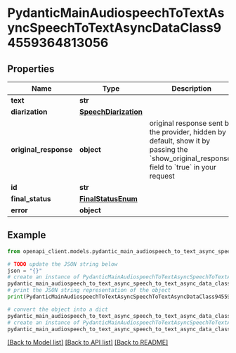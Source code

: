 # PydanticMainAudiospeechToTextAsyncSpeechToTextAsyncDataClass94559364813056


## Properties

Name | Type | Description | Notes
------------ | ------------- | ------------- | -------------
**text** | **str** |  | 
**diarization** | [**SpeechDiarization**](SpeechDiarization.md) |  | 
**original_response** | **object** | original response sent by the provider, hidden by default, show it by passing the &#x60;show_original_response&#x60; field to &#x60;true&#x60; in your request | [optional] 
**id** | **str** |  | 
**final_status** | [**FinalStatusEnum**](FinalStatusEnum.md) |  | 
**error** | **object** |  | [optional] 

## Example

```python
from openapi_client.models.pydantic_main_audiospeech_to_text_async_speech_to_text_async_data_class94559364813056 import PydanticMainAudiospeechToTextAsyncSpeechToTextAsyncDataClass94559364813056

# TODO update the JSON string below
json = "{}"
# create an instance of PydanticMainAudiospeechToTextAsyncSpeechToTextAsyncDataClass94559364813056 from a JSON string
pydantic_main_audiospeech_to_text_async_speech_to_text_async_data_class94559364813056_instance = PydanticMainAudiospeechToTextAsyncSpeechToTextAsyncDataClass94559364813056.from_json(json)
# print the JSON string representation of the object
print(PydanticMainAudiospeechToTextAsyncSpeechToTextAsyncDataClass94559364813056.to_json())

# convert the object into a dict
pydantic_main_audiospeech_to_text_async_speech_to_text_async_data_class94559364813056_dict = pydantic_main_audiospeech_to_text_async_speech_to_text_async_data_class94559364813056_instance.to_dict()
# create an instance of PydanticMainAudiospeechToTextAsyncSpeechToTextAsyncDataClass94559364813056 from a dict
pydantic_main_audiospeech_to_text_async_speech_to_text_async_data_class94559364813056_form_dict = pydantic_main_audiospeech_to_text_async_speech_to_text_async_data_class94559364813056.from_dict(pydantic_main_audiospeech_to_text_async_speech_to_text_async_data_class94559364813056_dict)
```
[[Back to Model list]](../README.md#documentation-for-models) [[Back to API list]](../README.md#documentation-for-api-endpoints) [[Back to README]](../README.md)


